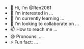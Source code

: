 - 👋 Hi, I’m @Ren2061
- 👀 I’m interested in ...
- 🌱 I’m currently learning ...
- 💞️ I’m looking to collaborate on ...
- 📫 How to reach me ...
- 😄 Pronouns: ...
- ⚡ Fun fact: ...

<!---
RenDevRepository/RenDevRepository is a ✨ special ✨ repository because its `README.md` (this file) appears on your GitHub profile.
You can click the Preview link to take a look at your changes.
--->
